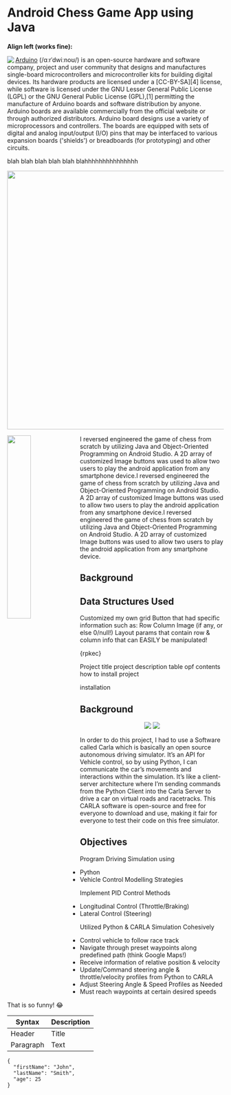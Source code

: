 # Android Chess Game App using Java



**Align left (works fine):**
<p align="center">
  <img align="left" src="https://github.com/YusufWong/My-Portfolio/tree/main/Projects/Chess-Game-App-Project/Chess_Game_Demo.gif"/>

[Arduino](https://en.wikipedia.org/wiki/Arduino) (/ɑːrˈdwiːnoʊ/) is an open-source hardware and software company, project and user community that designs and manufactures single-board microcontrollers and microcontroller kits for building digital devices. Its hardware products are licensed under a [CC-BY-SA][4] license, while software is licensed under the GNU Lesser General Public License (LGPL) or the GNU General Public License (GPL),[1] permitting the manufacture of Arduino boards and software distribution by anyone. Arduino boards are available commercially from the official website or through authorized distributors. Arduino board designs use a variety of microprocessors and controllers. The boards are equipped with sets of digital and analog input/output (I/O) pins that may be interfaced to various expansion boards ('shields') or breadboards (for prototyping) and other circuits.

</p>


blah blah blah
blah blah blahhhhhhhhhhhhhhh


<p align="center">
  <a href="https://github.com/YusufWong/My-Portfolio/tree/main/Projects/Chess-Game-App-Project/Chess_Game_Demo.gif">
    <img src="https://github.com/YusufWong/My-Portfolio/blob/main/images/Car-Simulation.gif" width="600">
  </a>
</p>




<img align="left" width="33%" src="https://github.com/YusufWong/My-Portfolio/tree/main/Projects/Chess-Game-App-Project/Chess_Game_Demo.gif">I reversed engineered the game of chess from scratch by utilizing Java and Object-Oriented Programming on Android Studio. A 2D array of customized Image buttons was used to allow two users to play the android application from any smartphone device.I reversed engineered the game of chess from scratch by utilizing Java and Object-Oriented Programming on Android Studio. A 2D array of customized Image buttons was used to allow two users to play the android application from any smartphone device.I reversed engineered the game of chess from scratch by utilizing Java and Object-Oriented Programming on Android Studio. A 2D array of customized Image buttons was used to allow two users to play the android application from any smartphone device.









## Background

## Data Structures Used
Customized my own grid Button that had specific information such as:
Row
Column
Image (if any, or else 0/null!)
Layout params that contain row & column info that can EASILY be manipulated!

{rpkec}

Project title
project description
table opf contents
how to install project

installation










## Background

<p align="center">
  <img src="C:\Users\yusuf\My-Portfolio\Projects\SelfDrivingVehicleControlModeling-Proj\images\CARLA_logo.jpg" />
  <img src="C:\Users\yusuf\My-Portfolio\Projects\SelfDrivingVehicleControlModeling-Proj\images\CARLA_carDriving.png" />
</p>


In order to do this project, I had to use a Software called Carla which is basically an open source autonomous driving simulator. It’s an API for Vehicle control, so by using Python, I can communicate the car’s movements and interactions within the simulation. It’s like a client-server architecture where I’m sending commands from the Python Client into the Carla Server to drive a car on virtual roads and racetracks. This CARLA software is open-source and free for everyone to download and use, making it fair for everyone to test their code on this free simulator.

## Objectives
Program Driving Simulation using 
- Python
- Vehicle Control Modelling Strategies

Implement PID Control Methods
- Longitudinal Control (Throttle/Braking)
- Lateral Control (Steering)

Utilized Python & CARLA Simulation Cohesively
- Control vehicle to follow race track
- Navigate through preset waypoints along predefined path (think Google Maps!)
- Receive information of relative position & velocity 
- Update/Command steering angle & throttle/velocity profiles from Python to CARLA
- Adjust Steering Angle & Speed Profiles as Needed
- Must reach waypoints at certain desired speeds




 That is so funny! :joy: 


| Syntax | Description |
| ----------- | ----------- |
| Header | Title |
| Paragraph | Text | 



```
{
  "firstName": "John",
  "lastName": "Smith",
  "age": 25
}
``` 

